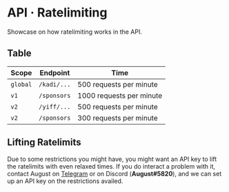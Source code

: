 # API · Ratelimiting
Showcase on how ratelimiting works in the API.

## Table
|Scope|Endpoint|Time|
|-----|--------|----|
|`global`|`/kadi/...`|500 requests per minute|
|`v1`|`/sponsors`|1000 requests per minute|
|`v2`|`/yiff/...`|500 requests per minute|
|`v2`|`/sponsors`|300 requests per minute|

## Lifting Ratelimits
Due to some restrictions you might have, you might want an API key to lift the ratelimits with even relaxed times. If you do interact
a problem with it, contact August on [Telegram](https://t.me/auguwu) or on Discord (**August#5820**), and we can set up an API key on
the restrictions availed.
